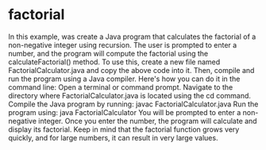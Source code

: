 # factorial

In this example, was create a Java program that calculates the factorial of a non-negative integer using recursion. The user is prompted to enter a number, and the program will compute the factorial using the calculateFactorial() method.
To use this, create a new file named FactorialCalculator.java and copy the above code into it. Then, compile and run the program using a Java compiler.
Here's how you can do it in the command line:
Open a terminal or command prompt.
Navigate to the directory where FactorialCalculator.java is located using the cd command.
Compile the Java program by running: javac FactorialCalculator.java
Run the program using: java FactorialCalculator
You will be prompted to enter a non-negative integer. Once you enter the number, the program will calculate and display its factorial.
Keep in mind that the factorial function grows very quickly, and for large numbers, it can result in very large values.

